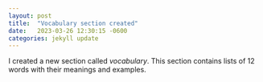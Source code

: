 ```yaml
---
layout: post
title:  "Vocabulary section created"
date:   2023-03-26 12:30:15 -0600
categories: jekyll update
---
```


I created a new section called _vocabulary_.
This section contains lists of 12 words with their meanings and examples.





